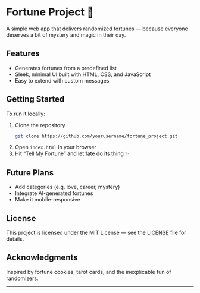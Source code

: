 # Fortune Project 🔮

A simple web app that delivers randomized fortunes — because everyone deserves a bit of mystery and magic in their day.

## Features
- Generates fortunes from a predefined list
- Sleek, minimal UI built with HTML, CSS, and JavaScript
- Easy to extend with custom messages

## Getting Started

To run it locally:

1. Clone the repository  
   ```bash
   git clone https://github.com/yourusername/fortune_project.git
   ```
2. Open `index.html` in your browser  
3. Hit “Tell My Fortune” and let fate do its thing ✨

## Future Plans
- Add categories (e.g. love, career, mystery)
- Integrate AI-generated fortunes
- Make it mobile-responsive

## License
This project is licensed under the MIT License — see the [LICENSE](LICENSE) file for details.

## Acknowledgments
Inspired by fortune cookies, tarot cards, and the inexplicable fun of randomizers.

---

